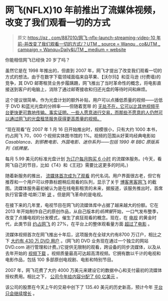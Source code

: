 # 网飞(NFLX)10 年前推出了流媒体视频，改变了我们观看一切的方式

> 原文:[https://qz . com/887010/网飞-nflx-launch-streaming-video-10 年前-并改变了我们观看一切的方式/？UTM _ source = Wanqu . co&UTM _ campaign = Wanqu+Daily&UTM _ medium = website](https://qz.com/887010/netflix-nflx-launched-streaming-video-10-years-ago-and-changed-the-way-we-watch-everything/?utm_source=wanqu.co&utm_campaign=Wanqu+Daily&utm_medium=website)

你能相信网飞已经快 20 岁了吗？

虽然它是在 1998 年推出的，但直到 2007 年，网飞才提出了改变我们观看一切的方式的想法。由于在数字下载领域面临来自苹果、【沃尔玛】和亚马逊 (付费墙)的竞争，其 DVD 邮寄租赁业务步履蹒跚，网飞推出了当时革命性的概念，将电影直接送到客户的电脑上，消除了通过邮寄接收和归还光盘的等待时间和麻烦。

这个提议很简单。作为光盘计划的额外补贴，用户可以点播低质量的视频——远低于 DVD 和蓝光光盘的分辨率——但随着宽带 的 [无处不在，它可以比其他视频平台更快更可靠地传输。事实证明，一些人愿意进行交易，而那些不愿意的人仍然可以通过网飞的光盘租赁服务获得更高质量的视频。](http://arstechnica.com/uncategorized/2007/01/8627/)

“现在观看”在 2007 年 1 月 16 日开始推出时，规模很小，只有大约 1000 本书，约占网飞 70，000 个视频实体图书馆的 1%。视频的范围从好莱坞经典电影如 *Casablanca、*到邪教电影、外国电影、迷你系列——包括 1990 年 BBC 原版系列《纸牌屋*。*

每月 5.99 美元的标准光盘计划 [为订户每月购买 6 小时](http://arstechnica.com/uncategorized/2007/01/8627/) 的流媒体服务。(今天，看网飞自己的节目，比如《T4》和《王冠》需要比这更多的时间。)

随着新服务的推出， [流媒体首次成为了观看](https://www.thrillist.com/entertainment/nation/netflix-streaming-history-anniversary-watch-instantly) 的代名词。用户界面很古老，但它有推荐和一个用户可以停靠标题稍后观看的队列，显示了关于 [博客黑客网飞](http://www.hackingnetflix.com/2007/01/breaking_netfli.html) 的截图。流媒体服务最初被认为是在线电影租赁的未来，据报道，该服务推出时，首席执行官雷德·哈斯汀斯 [说](https://www.thrillist.com/entertainment/nation/netflix-streaming-history-anniversary-watch-instantly) 。但是网飞革命的是电视。

在接下来的几年里，电视节目在网飞的流媒体库中占据了越来越大的份额。它在 2013 年开始制作自己的原创作品，从自己版本的*纸牌屋*开始，一口气发布整季，改变了点播电视的分发模式，催生了疯狂观看的概念。现在，在 [电视](https://qz.com/844918/with-the-crown-the-grand-tour-and-westworld-tv-shows-have-become-insanely-expensive/) 的黄金时代，此类节目 [约占网飞](https://qz.com/646874/its-not-your-imagination-us-netflix-has-a-much-smaller-selection-than-it-used-to/) 的 27%，在平台上的整体观看量方面 [超过了电影](http://www.businessinsider.com/netflix-viewing-is-a-third-movies-no-matter-what-2016-12) 。

流媒体视频首次在网飞推出十年后，这项服务在全球大约有8700 万订户，相比之下 [大约有 430 万 DVD 用户](https://qz.com/877829/netflix-nflx-hasnt-forgotten-about-its-4-3-million-dvd-subscribers-its-giving-them-a-new-app/) 。(网飞的 DVD 业务现在通过一个独立的网站 DVD.com 进行管理和计费。)它提供无限制的观看，跨设备的同步流媒体，以及从去年开始的 [视频下载](https://qz.com/849137/netflix-nflx-finally-allows-downloads-with-its-rollout-of-offline-viewing/) 。视频质量最高可达超高清视频。它拥有数以千计的电视和电影作品，包括 100 多部原创电视剧、电影和特别节目。

2007 年，网飞花费了大约 4000 万美元来建设它的数据中心和支付最初的流媒体授权费用。相比之下， [公司今年给内容分配了 60 亿美元](http://www.cnbc.com/2016/10/17/netflixs-6-billion-content-budget-in-2017-makes-it-one-of-the-top-spenders.html) 。

该公司的股票在今天上午的交易中创下了 135.40 美元的历史新高，预计今年 [平台只会继续增长](http://www.cnbc.com/2017/01/17/buy-netflix-because-subscribers-will-surge-in-2017.html?utm_source=dlvr.it&utm_medium=twitter) 。